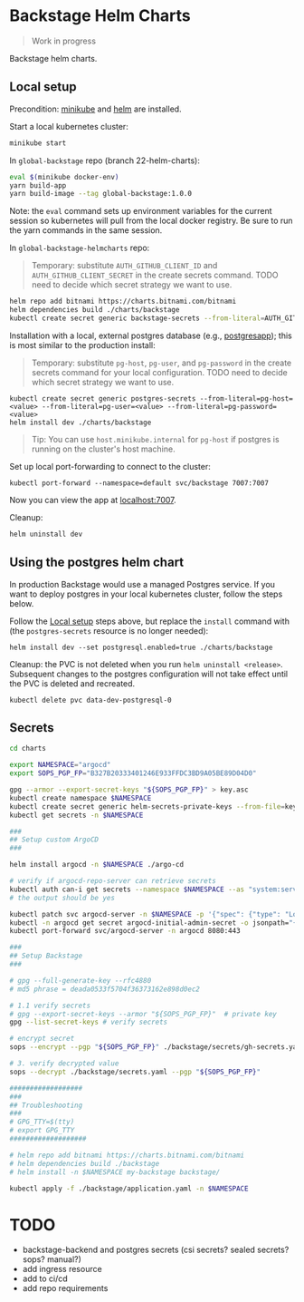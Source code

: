 # Backstage Helm Charts

> Work in progress

Backstage helm charts.

## Local setup
Precondition: [minikube](https://minikube.sigs.k8s.io/docs/) and [helm](https://helm.sh/) are installed.

Start a local kubernetes cluster:
```sh
minikube start
```

In `global-backstage` repo (branch 22-helm-charts):
```sh
eval $(minikube docker-env)
yarn build-app
yarn build-image --tag global-backstage:1.0.0
```
Note: the `eval` command sets up environment variables for the current session so kubernetes will pull from the local docker registry.  Be sure to run the yarn commands in the same session.

In `global-backstage-helmcharts` repo:

> Temporary: substitute `AUTH_GITHUB_CLIENT_ID` and `AUTH_GITHUB_CLIENT_SECRET` in the create secrets command.  TODO need to decide which secret strategy we want to use.

```sh
helm repo add bitnami https://charts.bitnami.com/bitnami
helm dependencies build ./charts/backstage
kubectl create secret generic backstage-secrets --from-literal=AUTH_GITHUB_CLIENT_ID=<VALUE> --from-literal=AUTH_GITHUB_CLIENT_SECRET=<VALUE>
```

Installation with a local, external postgres database (e.g., [postgresapp](https://postgresapp.com/)); this is most similar to the production install:

> Temporary: substitute `pg-host`, `pg-user`, and `pg-password` in the create secrets command for your local configuration.  TODO need to decide which secret strategy we want to use.

```
kubectl create secret generic postgres-secrets --from-literal=pg-host=<value> --from-literal=pg-user=<value> --from-literal=pg-password=<value>
helm install dev ./charts/backstage
```

> Tip: You can use `host.minikube.internal` for `pg-host` if postgres is running on the cluster's host machine.

Set up local port-forwarding to connect to the cluster:
```
kubectl port-forward --namespace=default svc/backstage 7007:7007
```
Now you can view the app at [localhost:7007](http://localhost:7007/).

Cleanup:
```sh
helm uninstall dev
```

## Using the postgres helm chart
In production Backstage would use a managed Postgres service.  If you want to deploy postgres in your local kubernetes cluster, follow the steps below.

Follow the [Local setup](#local-setup) steps above, but replace the `install` command with (the `postgres-secrets` resource is no longer needed):
```
helm install dev --set postgresql.enabled=true ./charts/backstage
```

Cleanup: the PVC is not deleted when you run `helm uninstall <release>`.  Subsequent changes to the postgres configuration will not take effect until the PVC is deleted and recreated.
```
kubectl delete pvc data-dev-postgresql-0 
```

## Secrets
```bash
cd charts

export NAMESPACE="argocd"
export SOPS_PGP_FP="B327B20333401246E933FFDC3BD9A05BE89D04D0"

gpg --armor --export-secret-keys "${SOPS_PGP_FP}" > key.asc
kubectl create namespace $NAMESPACE
kubectl create secret generic helm-secrets-private-keys --from-file=key.asc -n $NAMESPACE
kubectl get secrets -n $NAMESPACE

### 
## Setup custom ArgoCD
###

helm install argocd -n $NAMESPACE ./argo-cd

# verify if argocd-repo-server can retrieve secrets
kubectl auth can-i get secrets --namespace $NAMESPACE --as "system:serviceaccount:${NAMESPACE}:argocd-repo-server"
# the output should be yes

kubectl patch svc argocd-server -n $NAMESPACE -p '{"spec": {"type": "LoadBalancer"}}'
kubectl -n argocd get secret argocd-initial-admin-secret -o jsonpath="{.data.password}" | base64 -d; echo
kubectl port-forward svc/argocd-server -n argocd 8080:443

### 
## Setup Backstage
###

# gpg --full-generate-key --rfc4880
# md5 phrase = deada0533f5704f36373162e898d0ec2

# 1.1 verify secrets
# gpg --export-secret-keys --armor "${SOPS_PGP_FP}"  # private key
gpg --list-secret-keys # verify secrets

# encrypt secret
sops --encrypt --pgp "${SOPS_PGP_FP}" ./backstage/secrets/gh-secrets.yaml > ./backstage/secrets.yaml

# 3. verify decrypted value
sops --decrypt ./backstage/secrets.yaml --pgp "${SOPS_PGP_FP}"

##################
###
## Troubleshooting
###
# GPG_TTY=$(tty)
# export GPG_TTY
###################

# helm repo add bitnami https://charts.bitnami.com/bitnami
# helm dependencies build ./backstage
# helm install -n $NAMESPACE my-backstage backstage/

kubectl apply -f ./backstage/application.yaml -n $NAMESPACE
```

# TODO
- backstage-backend and postgres secrets (csi secrets? sealed secrets? sops? manual?)
- add ingress resource
- add to ci/cd
- add repo requirements